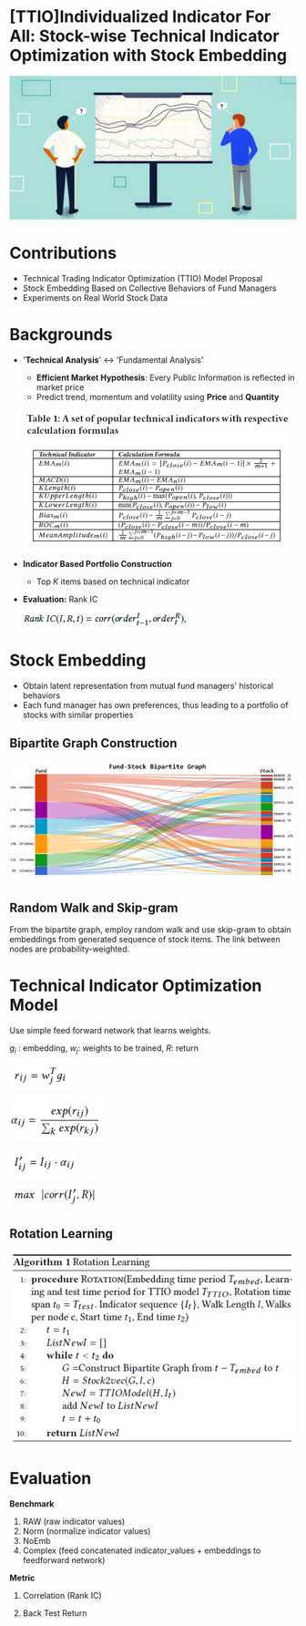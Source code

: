 # [TTIO]Individualized Indicator For All: Stock-wise Technical Indicator Optimization with Stock Embedding

![%5BTTIO%5DIndividualized%20Indicator%20For%20All%20Stock-wise%20%205d8629c8e69f48a2a6608e1ee2f0fc8e/Untitled.png](%5BTTIO%5DIndividualized%20Indicator%20For%20All%20Stock-wise%20%205d8629c8e69f48a2a6608e1ee2f0fc8e/Untitled.png)

# Contributions

- Technical Trading Indicator Optimization (TTIO) Model Proposal
- Stock Embedding Based on Collective Behaviors of Fund Managers
- Experiments on Real World Stock Data

# Backgrounds

- '**Technical Analysis**' ↔ 'Fundamental Analysis'
    - **Efficient Market Hypothesis**: Every Public Information is reflected in market price
    - Predict trend, momentum and volatility using **Price** and **Quantity**

    ![%5BTTIO%5DIndividualized%20Indicator%20For%20All%20Stock-wise%20%205d8629c8e69f48a2a6608e1ee2f0fc8e/Untitled%201.png](%5BTTIO%5DIndividualized%20Indicator%20For%20All%20Stock-wise%20%205d8629c8e69f48a2a6608e1ee2f0fc8e/Untitled%201.png)

- **Indicator Based Portfolio Construction**
    - Top *K*  items based on technical indicator

- **Evaluation:** Rank IC

    ![%5BTTIO%5DIndividualized%20Indicator%20For%20All%20Stock-wise%20%205d8629c8e69f48a2a6608e1ee2f0fc8e/Untitled%202.png](%5BTTIO%5DIndividualized%20Indicator%20For%20All%20Stock-wise%20%205d8629c8e69f48a2a6608e1ee2f0fc8e/Untitled%202.png)

# Stock Embedding

- Obtain latent representation from mutual fund managers' historical behaviors
- Each fund manager has own preferences, thus leading to a portfolio of stocks with similar properties

## Bipartite Graph Construction

![%5BTTIO%5DIndividualized%20Indicator%20For%20All%20Stock-wise%20%205d8629c8e69f48a2a6608e1ee2f0fc8e/Untitled%203.png](%5BTTIO%5DIndividualized%20Indicator%20For%20All%20Stock-wise%20%205d8629c8e69f48a2a6608e1ee2f0fc8e/Untitled%203.png)

## Random Walk and Skip-gram

From the bipartite graph, employ random walk and use skip-gram to obtain embeddings from generated sequence of stock items. The link between nodes are probability-weighted.

# Technical Indicator Optimization Model

Use simple feed forward network that learns weights.

$g_i$ : embedding, $w_j$: weights to be trained, $R$: return

![%5BTTIO%5DIndividualized%20Indicator%20For%20All%20Stock-wise%20%205d8629c8e69f48a2a6608e1ee2f0fc8e/Untitled%204.png](%5BTTIO%5DIndividualized%20Indicator%20For%20All%20Stock-wise%20%205d8629c8e69f48a2a6608e1ee2f0fc8e/Untitled%204.png)

![%5BTTIO%5DIndividualized%20Indicator%20For%20All%20Stock-wise%20%205d8629c8e69f48a2a6608e1ee2f0fc8e/Untitled%205.png](%5BTTIO%5DIndividualized%20Indicator%20For%20All%20Stock-wise%20%205d8629c8e69f48a2a6608e1ee2f0fc8e/Untitled%205.png)

![%5BTTIO%5DIndividualized%20Indicator%20For%20All%20Stock-wise%20%205d8629c8e69f48a2a6608e1ee2f0fc8e/Untitled%206.png](%5BTTIO%5DIndividualized%20Indicator%20For%20All%20Stock-wise%20%205d8629c8e69f48a2a6608e1ee2f0fc8e/Untitled%206.png)

![%5BTTIO%5DIndividualized%20Indicator%20For%20All%20Stock-wise%20%205d8629c8e69f48a2a6608e1ee2f0fc8e/Untitled%207.png](%5BTTIO%5DIndividualized%20Indicator%20For%20All%20Stock-wise%20%205d8629c8e69f48a2a6608e1ee2f0fc8e/Untitled%207.png)

## Rotation Learning

![%5BTTIO%5DIndividualized%20Indicator%20For%20All%20Stock-wise%20%205d8629c8e69f48a2a6608e1ee2f0fc8e/Untitled%208.png](%5BTTIO%5DIndividualized%20Indicator%20For%20All%20Stock-wise%20%205d8629c8e69f48a2a6608e1ee2f0fc8e/Untitled%208.png)

# Evaluation

**Benchmark**

1. RAW (raw indicator values)
2. Norm (normalize indicator values)
3. NoEmb
4. Complex (feed concatenated indicator_values + embeddings to feedforward network)

**Metric**

1. Correlation (Rank IC)

 2.  Back Test Return